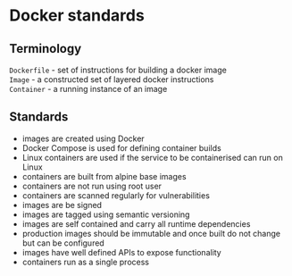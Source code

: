 # Docker standards

## Terminology
`Dockerfile` - set of instructions for building a docker image  
`Image` - a constructed set of layered docker instructions  
`Container` - a running instance of an image

## Standards
- images are created using Docker
- Docker Compose is used for defining container builds
- Linux containers are used if the service to be containerised can run on Linux
- containers are built from alpine base images
- containers are not run using root user
- containers are scanned regularly for vulnerabilities
- images are be signed
- images are tagged using semantic versioning
- images are self contained and carry all runtime dependencies
- production images should be immutable and once built do not change but can be configured
- images have well defined APIs to expose functionality
- containers run as a single process
